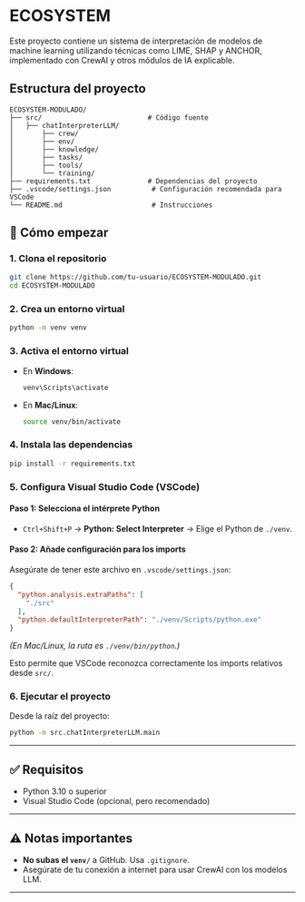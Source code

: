# ECOSYSTEM

Este proyecto contiene un sistema de interpretación de modelos de machine learning utilizando técnicas como LIME, SHAP y ANCHOR, implementado con CrewAI y otros módulos de IA explicable.

## Estructura del proyecto

```
ECOSYSTEM-MODULADO/
├── src/                          # Código fuente
│   ├── chatInterpreterLLM/
│       ├── crew/
│       ├── env/
│       ├── knowledge/
│       ├── tasks/
│       ├── tools/
│       └── training/
├── requirements.txt              # Dependencias del proyecto
├── .vscode/settings.json          # Configuración recomendada para VSCode
└── README.md                      # Instrucciones
```

## 🚀 Cómo empezar

### 1. Clona el repositorio

```bash
git clone https://github.com/tu-usuario/ECOSYSTEM-MODULADO.git
cd ECOSYSTEM-MODULADO
```

### 2. Crea un entorno virtual

```bash
python -m venv venv
```

### 3. Activa el entorno virtual

* En **Windows**:

  ```bash
  venv\Scripts\activate
  ```
* En **Mac/Linux**:

  ```bash
  source venv/bin/activate
  ```

### 4. Instala las dependencias

```bash
pip install -r requirements.txt
```

### 5. Configura Visual Studio Code (VSCode)

#### Paso 1: Selecciona el intérprete Python

* `Ctrl+Shift+P` → **Python: Select Interpreter** → Elige el Python de `./venv`.

#### Paso 2: Añade configuración para los imports

Asegúrate de tener este archivo en `.vscode/settings.json`:

```json
{
  "python.analysis.extraPaths": [
    "./src"
  ],
  "python.defaultInterpreterPath": "./venv/Scripts/python.exe"
}
```

*(En Mac/Linux, la ruta es `./venv/bin/python`.)*

Esto permite que VSCode reconozca correctamente los imports relativos desde `src/`.

### 6. Ejecutar el proyecto

Desde la raíz del proyecto:

```bash
python -m src.chatInterpreterLLM.main
```

---

## ✅ Requisitos

* Python 3.10 o superior
* Visual Studio Code (opcional, pero recomendado)

---

## ⚠️ Notas importantes

* **No subas el `venv/`** a GitHub. Usa `.gitignore`.
* Asegúrate de tu conexión a internet para usar CrewAI con los modelos LLM.

---
